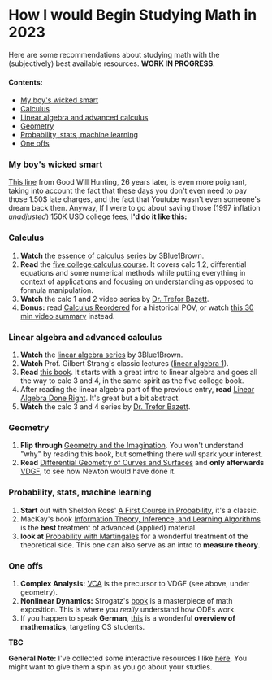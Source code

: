 
# How I would Begin Studying Math in 2023

Here are some recommendations about studying math with the (subjectively) best available resources. **WORK IN PROGRESS**.

#### Contents:
- [My boy's wicked smart](#my-boys-wicked-smart)
- [Calculus](#calculus)
- [Linear algebra and advanced calculus](#linear-algebra-and-advanced-calculus)
- [Geometry](#geometry)
- [Probability, stats, machine learning](#probability-stats-machine-learning)
- [One offs](#one-offs)

### My boy's wicked smart
[This line](https://www.youtube.com/watch?v=hIdsjNGCGz4&t=178s) from Good Will Hunting, 26 years later, is even more poignant, taking into account the fact that these days you don't even need to pay those 1.50$ late charges, and the fact that Youtube wasn't even someone's dream back then. Anyway, If I were to go about saving those (1997 inflation *unadjusted*) 150K USD college fees, **I'd do it like this:**

### Calculus
1. **Watch** the [essence of calculus series](https://www.3blue1brown.com/topics/calculus) by 3Blue1Brown.
2. **Read** the [five college calculus course](https://www.science.smith.edu/~callahan/intromine.html). It covers calc 1,2, differential equations and some numerical methods while putting everything in context of applications and focusing on understanding as opposed to formula manipulation.
3. **Watch** the calc 1 and 2 video series by [Dr. Trefor Bazett](https://www.youtube.com/c/DrTreforBazett).
4. **Bonus:** read [Calculus Reordered](https://press.princeton.edu/books/hardcover/9780691181318/calculus-reordered) for a historical POV, or watch [this 30 min video summary](https://www.youtube.com/watch?v=5M2RWtD4EzI) instead.

### Linear algebra and advanced calculus
1. **Watch** the [linear algebra series](https://www.3blue1brown.com/topics/linear-algebra) by 3Blue1Brown.
2. **Watch**  Prof. Gilbert Strang's classic lectures ([linear algebra 1](https://www.youtube.com/watch?v=ZK3O402wf1c&list=PL49CF3715CB9EF31D)).
3. **Read** [this book](https://matrixeditions.com/5thUnifiedApproach.html). It starts with a great intro to linear algebra and goes all the way to calc 3 and 4, in the same spirit as the five college book.
4. After reading the linear algebra part of the previous entry, **read** [Linear Algebra Done Right](https://linear.axler.net/). It's great but a bit abstract.
5. **Watch** the calc 3 and 4  series by [Dr. Trefor Bazett](https://www.youtube.com/c/DrTreforBazett).

### Geometry
1. **Flip through** [Geometry and the Imagination](https://en.wikipedia.org/wiki/Geometry_and_the_Imagination). You won't understand "why" by reading this book, but something there *will* spark your interest.   
2. **Read** [Differential Geometry of Curves and Surfaces](https://link.springer.com/book/10.1007/978-3-319-39799-3) and **only afterwards** [VDGF](https://www.vdgf.space/about-me), to see how Newton would have done it.

### Probability, stats, machine learning
1. **Start** out with Sheldon Ross' [A First Course in Probability](https://www.pearson.com/en-us/subject-catalog/p/first-course-in-probability-a/P200000006334/9780137504589), it's a classic.
2. MacKay's book [Information Theory, Inference, and Learning Algorithms](https://www.inference.org.uk/itprnn/book.pdf) is the **best** treatment of advanced (applied) material.
3. **look at** [Probability with Martingales](https://www.cambridge.org/highereducation/books/probability-with-martingales/B4CFCE0D08930FB46C6E93E775503926#overview) for a wonderful treatment of the theoretical side. This one can also serve as an intro to **measure theory**. 

### One offs
1. **Complex Analysis:** [VCA](https://global.oup.com/academic/product/visual-complex-analysis-9780192868923) is the precursor to VDGF (see above, under geometry).
2. **Nonlinear Dynamics:** Strogatz's [book](https://www.google.co.il/books/edition/Nonlinear_Dynamics_and_Chaos/1kpnDwAAQBAJ) is a masterpiece of math exposition. This is where you *really* understand how ODEs work.
3. If you happen to speak **German**, [this](https://link.springer.com/book/10.1007/978-3-662-62618-4) is a wonderful **overview of mathematics**, targeting CS students.

**TBC**

**General Note:** I've collected some interactive resources I like [here](https://github.com/Idan-Alter/Interactive-Explainers). You might want to give them a spin as you go about your studies.

